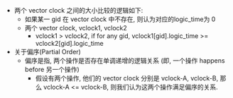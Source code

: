 * 两个 vector clock 之间的大小比较的逻辑如下:
  - 如果某一 gid 在 vector clock 中不存在, 则认为对应的logic_time为 0
  - 两个 vector clock, vclock1, vclock2
      + vclock1 > vclock2, if for any gid,  vclock1[gid].logic_time >= vclock2[gid].logic_time
* 关于偏序(Partial Order)
    - 偏序是指, 两个操作是否存在单调递增的逻辑关系 (即, 一个操作 happens before 另一个操作)
        + 假设有两个操作, 他们的 vector clock 分别是 vclock-A, vclock-B, 那么 vclock-A <= vclock-B, 则我们认为这两个操作满足偏序的关系.